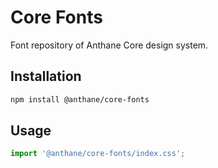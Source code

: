 # Core Fonts

Font repository of Anthane Core design system.

## Installation

```bash
npm install @anthane/core-fonts
```

## Usage

```js
import '@anthane/core-fonts/index.css';
```
